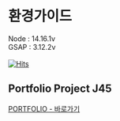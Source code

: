 # 환경가이드

Node : 14.16.1v<br />
GSAP : 3.12.2v<br />
<br />
[![Hits](https://hits.seeyoufarm.com/api/count/incr/badge.svg?url=https%3A%2F%2Fgithub.com%2Fj45bongsik%2FJ45-Portfolio&count_bg=%2379C83D&title_bg=%23555555&icon=&icon_color=%23E7E7E7&title=hits&edge_flat=false)](https://hits.seeyoufarm.com)

## Portfolio Project J45

<a href="https://j45bongsik.github.io/J45-Portfolio/build/html/main.html" target="_blank">PORTFOLIO - 바로가기</a>